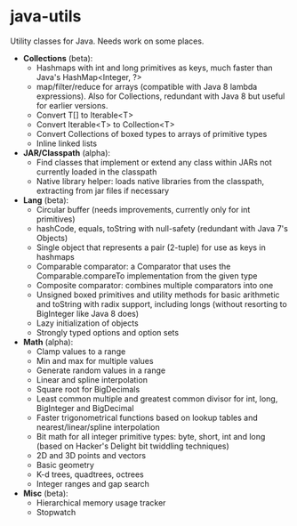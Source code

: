 java-utils
==========

Utility classes for Java. Needs work on some places.

 * **Collections** (beta):
     * Hashmaps with int and long primitives as keys, much faster than Java's HashMap&lt;Integer, ?>
     * map/filter/reduce for arrays (compatible with Java 8 lambda expressions). Also for Collections, redundant with Java 8 but useful for earlier versions.
     * Convert T[] to Iterable&lt;T>
     * Convert Iterable&lt;T> to Collection&lt;T>
     * Convert Collections of boxed types to arrays of primitive types
     * Inline linked lists
 * **JAR/Classpath** (alpha):
     * Find classes that implement or extend any class within JARs not currently loaded in the classpath
     * Native library helper: loads native libraries from the classpath, extracting from jar files if necessary
 * **Lang** (beta):
     * Circular buffer (needs improvements, currently only for int primitives)
     * hashCode, equals, toString with null-safety (redundant with Java 7's Objects)
     * Single object that represents a pair (2-tuple) for use as keys in hashmaps
     * Comparable comparator: a Comparator that uses the Comparable.compareTo implementation from the given type
     * Composite comparator: combines multiple comparators into one
     * Unsigned boxed primitives and utility methods for basic arithmetic and toString with radix support, including longs (without resorting to BigInteger like Java 8 does)
     * Lazy initialization of objects
     * Strongly typed options and option sets
 * **Math** (alpha):
     * Clamp values to a range
     * Min and max for multiple values
     * Generate random values in a range
     * Linear and spline interpolation
     * Square root for BigDecimals
     * Least common multiple and greatest common divisor for int, long, BigInteger and BigDecimal
     * Faster trigonometrical functions based on lookup tables and nearest/linear/spline interpolation
     * Bit math for all integer primitive types: byte, short, int and long (based on Hacker's Delight bit twiddling techniques)
     * 2D and 3D points and vectors
     * Basic geometry
     * K-d trees, quadtrees, octrees
     * Integer ranges and gap search
 * **Misc** (beta):
     * Hierarchical memory usage tracker
     * Stopwatch
 